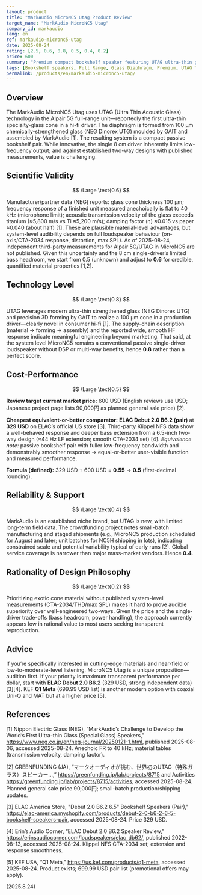 ```yaml
---
layout: product
title: "MarkAudio MicroNC5 Utag Product Review"
target_name: "MarkAudio MicroNC5 Utag"
company_id: markaudio
lang: en
ref: markaudio-micronc5-utag
date: 2025-08-24
rating: [2.5, 0.6, 0.8, 0.5, 0.4, 0.2]
price: 600
summary: "Premium compact bookshelf speaker featuring UTAG ultra-thin glass diaphragm technology with exceptional claimed high-frequency extension; however, with no independent measurements yet and modest low-end capability from an 8 cm full-range driver, cost-performance trails proven two-way alternatives."
tags: [Bookshelf speakers, Full Range, Glass Diaphragm, Premium, UTAG Technology]
permalink: /products/en/markaudio-micronc5-utag/
---
```

## Overview

The MarkAudio MicroNC5 Utag uses UTAG (Ultra Thin Acoustic Glass) technology in the Alpair 5G full-range unit—reportedly the first ultra-thin specialty-glass cone in a hi-fi driver. The diaphragm is formed from 100 µm chemically-strengthened glass (NEG Dinorex UTG) moulded by GAIT and assembled by MarkAudio [1]. The resulting system is a compact passive bookshelf pair. While innovative, the single 8 cm driver inherently limits low-frequency output; and against established two-way designs with published measurements, value is challenging.

## Scientific Validity

$$ \Large \text{0.6} $$

Manufacturer/partner data (NEG) reports: glass cone thickness 100 µm; frequency response of a finished unit measured anechoically is flat to 40 kHz (microphone limit); acoustic transmission velocity of the glass exceeds titanium (≈5,800 m/s vs Ti ≈5,200 m/s); damping factor (η) ≈0.015 vs paper ≈0.040 (about half) [1]. These are plausible material-level advantages, but system-level audibility depends on full loudspeaker behaviour (on-axis/CTA-2034 response, distortion, max SPL). As of 2025-08-24, independent third-party measurements for Alpair 5G/UTAG in MicroNC5 are not published. Given this uncertainty and the 8 cm single-driver’s limited bass headroom, we start from 0.5 (unknown) and adjust to **0.6** for credible, quantified material properties [1,2].

## Technology Level

$$ \Large \text{0.8} $$

UTAG leverages modern ultra-thin strengthened glass (NEG Dinorex UTG) and precision 3D forming by GAIT to realize a 100 µm cone in a production driver—clearly novel in consumer hi-fi [1]. The supply-chain description (material → forming → assembly) and the reported wide, smooth HF response indicate meaningful engineering beyond marketing. That said, at the system level MicroNC5 remains a conventional passive single-driver loudspeaker without DSP or multi-way benefits, hence **0.8** rather than a perfect score.

## Cost-Performance

$$ \Large \text{0.5} $$

**Review target current market price:** 600 USD (English reviews use USD; Japanese project page lists 90,000円 as planned general sale price) [2].

**Cheapest equivalent-or-better comparator:** **ELAC Debut 2.0 B6.2 (pair)** at **329 USD** on ELAC’s official US store [3]. Third-party Klippel NFS data show a well-behaved response and deeper bass extension from a 6.5-inch two-way design (≈44 Hz LF extension; smooth CTA-2034 set) [4]. *Equivalence note:* passive bookshelf pair with fuller low-frequency bandwidth and demonstrably smoother response → equal-or-better user-visible function and measured performance.

**Formula (defined):** 329 USD ÷ 600 USD = **0.55** → **0.5** (first-decimal rounding).

## Reliability & Support

$$ \Large \text{0.4} $$

MarkAudio is an established niche brand, but UTAG is new, with limited long-term field data. The crowdfunding project notes small-batch manufacturing and staged shipments (e.g., MicroNC5 production scheduled for August and later; unit batches for NC5H shipping in lots), indicating constrained scale and potential variability typical of early runs [2]. Global service coverage is narrower than major mass-market vendors. Hence **0.4**.

## Rationality of Design Philosophy

$$ \Large \text{0.2} $$

Prioritizing exotic cone material without published system-level measurements (CTA-2034/THD/max SPL) makes it hard to prove audible superiority over well-engineered two-ways. Given the price and the single-driver trade-offs (bass headroom, power handling), the approach currently appears low in rational value to most users seeking transparent reproduction.

## Advice

If you’re specifically interested in cutting-edge materials and near-field or low-to-moderate-level listening, MicroNC5 Utag is a unique proposition—audition first. If your priority is maximum transparent performance per dollar, start with **ELAC Debut 2.0 B6.2** (329 USD, strong independent data) [3][4]. KEF **Q1 Meta** (699.99 USD list) is another modern option with coaxial Uni-Q and MAT but at a higher price [5].

## References

[1] Nippon Electric Glass (NEG), “MarkAudio’s Challenge to Develop the World’s First Ultra-thin Glass (Special Glass) Speakers,” https://www.neg.co.jp/en/neg-journal/20250121-1.html, published 2025-08-06, accessed 2025-08-24. Anechoic FR to 40 kHz; material tables (transmission velocity, damping factor).

[2] GREENFUNDING (JA), “マークオーディオが挑む、世界初のUTAG（特殊ガラス）スピーカー…,” https://greenfunding.jp/lab/projects/8715 and Activities https://greenfunding.jp/lab/projects/8715/activities, accessed 2025-08-24. Planned general sale price 90,000円; small-batch production/shipping updates.

[3] ELAC America Store, "Debut 2.0 B6.2 6.5" Bookshelf Speakers (Pair)," https://elac-america.myshopify.com/products/debut-2-0-b6-2-6-5-bookshelf-speakers-pair, accessed 2025-08-24. Price 329 USD.

[4] Erin’s Audio Corner, “ELAC Debut 2.0 B6.2 Speaker Review,” https://erinsaudiocorner.com/loudspeakers/elac_db62/, published 2022-08-13, accessed 2025-08-24. Klippel NFS CTA-2034 set; extension and response smoothness.

[5] KEF USA, “Q1 Meta,” https://us.kef.com/products/q1-meta, accessed 2025-08-24. Product exists; 699.99 USD pair list (promotional offers may apply).
  
(2025.8.24)

